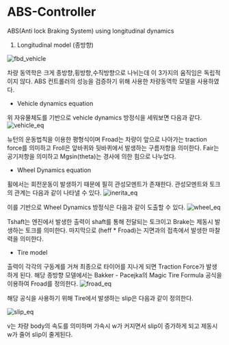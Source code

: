 # ABS-Controller
ABS(Anti lock Braking System) using longitudinal dynamics

1. Longitudinal model (종방향)

![fbd_vehicle](https://user-images.githubusercontent.com/79674592/110263256-7adfbe80-7ff9-11eb-9783-080b9f42e1d5.PNG)

차량 동역학은 크게 종방향,횡방향,수직방향으로 나뉘는데 이 3가지의 움직임은 독립적이지 않다. ABS 컨트롤러의 성능을 검증하기 위해 사용한 차량동역학 모델을 사용하였다.

- Vehicle dynamics equation

위 자유물체도를 기반으로 vehicle dynamics 방정식을 세워보면 다음과 같다. 
![vehicle_eq](https://user-images.githubusercontent.com/79674592/110263780-073eb100-7ffb-11eb-9da8-120c2f9de80f.PNG)

뉴턴의 운동법칙을 이용한 평형식이며 Froad는 차량이 앞으로 나아가는 traction force를 의미하고 Froll은 앞바퀴와 뒷바퀴에서 발생하는 구름저항을 의미한다. Fair는 공기저항을 의미하고 Mgsin(theta)는 경사에 의한 힘으로 나누었다.

- Wheel Dynamics equation

휠에서는 회전운동이 발생하기 때문에 필히 관성모멘트가 존재한다. 관성모멘트와 토크의 관계는 다음과 같이 나타낼 수 있다. ![inerita_eq](https://user-images.githubusercontent.com/79674592/110264252-3c97ce80-7ffc-11eb-9674-4ddf3a6d67a3.PNG)

이를 기반으로 Wheel Dynamics 방정식은 다음과 같이 도출할 수 있다.
![wheel_eq](https://user-images.githubusercontent.com/79674592/110264413-95fffd80-7ffc-11eb-9582-58d376cff10b.PNG)

Tshaft는 엔진에서 발생한 출력이 shaft를 통해 전달되는 토크이고 Brake는 제동시 발생하는 토크를 의미한다. 마지막으로 (heff * Froad)는 지면과의 접촉에서 발생한 마찰력을 의미한다.

- Tire model

출력이 각각의 구동계를 거쳐 최종으로 타이어를 지나게 되면 Traction Force가 발생하게 된다. 해당 종방향 모델에서는 Bakker - Pacejka의 Magic Tire Formula 공식을 이용하여 Froad를 정의한다.
![froad_eq](https://user-images.githubusercontent.com/79674592/110265147-40c4eb80-7ffe-11eb-81da-1eca85d4f53c.PNG)

해당 공식을 사용하기 위해 Tire에서 발생하는 slip은 다음과 같이 정의한다.

![slip_eq](https://user-images.githubusercontent.com/79674592/110265266-8a153b00-7ffe-11eb-9068-7ee87667205b.PNG)

v는 차량 body의 속도를 의미하며 가속시 w가 커지면서 slip이 증가하게 되고 제동시 w가 줄어 slip이 줄게된다.

